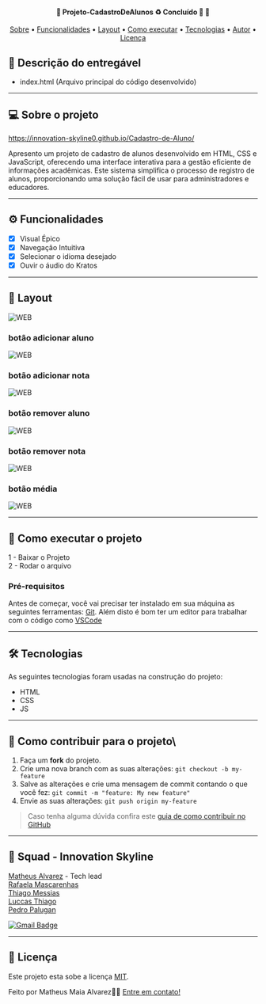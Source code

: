 <h4 align="center"> 
	🚧  Projeto-CadastroDeAlunos ♻️ Concluído 🚀 🚧
</h4>

<p align="center">
 <a href="#-sobre-o-projeto">Sobre</a> •
 <a href="#-funcionalidades">Funcionalidades</a> •
 <a href="#-layout">Layout</a> • 
 <a href="#-como-executar-o-projeto">Como executar</a> • 
 <a href="#-tecnologias">Tecnologias</a> • 
 <a href="#-autor">Autor</a> • 
 <a href="#user-content--licença">Licença</a>
</p>

## 📄 Descrição do entregável

- index.html (Arquivo principal do código desenvolvido)

---

## 💻 Sobre o projeto

https://innovation-skyline0.github.io/Cadastro-de-Aluno/

Apresento um projeto de cadastro de alunos desenvolvido em HTML, CSS e JavaScript, oferecendo uma interface interativa para a gestão eficiente de informações acadêmicas. Este sistema simplifica o processo de registro de alunos, proporcionando uma solução fácil de usar para administradores e educadores.

---

## ⚙️ Funcionalidades

- [x] Visual Épico
- [X] Navegação Intuitiva
- [X] Selecionar o idioma desejado
- [X] Ouvir o áudio do Kratos 
---

## 🎨 Layout

   ![WEB](https://github.com/Innovation-Skyline0/Cadastro-de-Aluno/blob/main/_assets/principal.PNG)

   ### botão adicionar aluno
   ![WEB](https://github.com/Innovation-Skyline0/Cadastro-de-Aluno/blob/main/_assets/btn-addAluno.PNG)

   ### botão adicionar nota
   ![WEB](https://github.com/Innovation-Skyline0/Cadastro-de-Aluno/blob/main/_assets/btn-addNota.PNG)

   ### botão remover aluno
   ![WEB](https://github.com/Innovation-Skyline0/Cadastro-de-Aluno/blob/main/_assets/btn-apagarAluno.PNG)

   ### botão remover nota
   ![WEB](https://github.com/Innovation-Skyline0/Cadastro-de-Aluno/blob/main/_assets/btn-apagarNota.PNG) 
   
   ### botão média
   ![WEB](https://github.com/Innovation-Skyline0/Cadastro-de-Aluno/blob/main/_assets/btn-media.PNG) 



---

## 🚀 Como executar o projeto

1 - Baixar o Projeto <br>
2 - Rodar o arquivo

### Pré-requisitos

Antes de começar, você vai precisar ter instalado em sua máquina as seguintes ferramentas:
[Git](https://git-scm.com).
Além disto é bom ter um editor para trabalhar com o código como [VSCode](https://code.visualstudio.com/docs)

---

## 🛠 Tecnologias

As seguintes tecnologias foram usadas na construção do projeto:

- HTML
- CSS
- JS

---

## 💪 Como contribuir para o projeto\

1. Faça um **fork** do projeto.
2. Crie uma nova branch com as suas alterações: `git checkout -b my-feature`
3. Salve as alterações e crie uma mensagem de commit contando o que você fez: `git commit -m "feature: My new feature"`
4. Envie as suas alterações: `git push origin my-feature`
> Caso tenha alguma dúvida confira este [guia de como contribuir no GitHub](./CONTRIBUTING.md)

---

## 🦸 Squad - Innovation Skyline

  [Matheus Alvarez](https://github.com/MatheusAlvarez "GitHub do Matheus") - Tech lead <br>
  [Rafaela Mascarenhas](https://github.com/RafaelaMascarenhas "GitHub da Rafaela")<br>
  [Thiago Messias](https://github.com/Thmsantos "GitHub do Thiago")<br>
  [Luccas Thiago](https://github.com/LuccasThiago "GitHub do Luccas")<br>
  [Pedro Palugan](https://github.com/pedropalugan "GitHub do Pedro")<br>


[![Gmail Badge](https://img.shields.io/badge/-mthalvarez2005@gmail.com-c14438?style=flat-square&logo=Gmail&logoColor=white&link=mailto:mthalvarez2005@gmail.com)](mailto:mthalvarez2005@gmail.com)

---

## 📝 Licença

Este projeto esta sobe a licença [MIT](./LICENSE).

Feito por Matheus Maia Alvarez👋🏽 [Entre em contato!](https://br.linkedin.com/in/matheus-maia-alvarez-)




  

    
